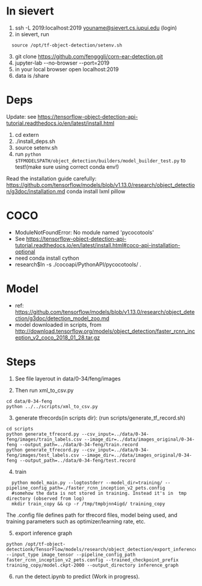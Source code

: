 In sievert
==========

1. ssh -L 2019:localhost:2019 youname@sievert.cs.iupui.edu (login)
2. in sievert, run
  ```
    source /opt/tf-object-detection/setenv.sh
  ```
3. git clone https://github.com/fengggli/corn-ear-detection.git
4. jupyter-lab --no-browser --port=2019
5. in your local browser open localhost:2019
6. data is /share

Deps
=========
Update: see https://tensorflow-object-detection-api-tutorial.readthedocs.io/en/latest/install.html
1. cd extern
1. ./install_deps.sh
2. source setenv.sh
3. run ``python $TFMODELSPATH/object_detection/builders/model_builder_test.py`` to test!(make sure using correct conda env!)

Read the installation guide carefully:
  https://github.com/tensorflow/models/blob/v1.13.0/research/object_detection/g3doc/installation.md
conda install lxml pillow

COCO
=========
* ModuleNotFoundError: No module named 'pycocotools'
* See https://tensorflow-object-detection-api-tutorial.readthedocs.io/en/latest/install.html#coco-api-installation-optional
* need conda install cython
* research$ln -s ./cocoapi/PythonAPI/pycocotools/ .


Model
===========

* ref: https://github.com/tensorflow/models/blob/v1.13.0/research/object_detection/g3doc/detection_model_zoo.md
* model downloaded in scripts, from http://download.tensorflow.org/models/object_detection/faster_rcnn_inception_v2_coco_2018_01_28.tar.gz

Steps
===========
1. See file layerout in data/0-34/feng/images

2. Then run xml_to_csv.py 
  ```
  cd data/0-34-feng
  python ../../scripts/xml_to_csv.py
  ```

3. generate tfrecords(in scripts dir):
  (run scripts/generate_tf_record.sh)
  ```
  cd scripts
  python generate_tfrecord.py --csv_input=../data/0-34-feng/images/train_labels.csv --image_dir=../data/images_original/0-34-feng --output_path=../data/0-34-feng/train.record
  python generate_tfrecord.py --csv_input=../data/0-34-feng/images/test_labels.csv --image_dir=../data/images_original/0-34-feng --output_path=../data/0-34-feng/test.record
  ```

4. train
```shell
  python model_main.py --logtostderr --model_dir=training/ --pipeline_config_path=./faster_rcnn_inception_v2_pets.config
  #somehow the data is not stored in training. Instead it's in  tmp directory (observed from log)
  mkdir train_copy && cp -r /tmp/tmpbjnn4igd/ training_copy
```

The .config file defines path for tfrecord files, model being used, and training parameters such as optimizer/learning rate, etc.

5. export inference graph 
  ```
  python /opt/tf-object-detectionk/TensorFlow/models/research/object_detection/export_inference_graph.py --input_type image_tensor --pipeline_config_path faster_rcnn_inception_v2_pets.config --trained_checkpoint_prefix training_copy/model.ckpt-2000 --output_directory inference_graph
  ```

6. run the detect.ipynb to predict (Work in progress).

